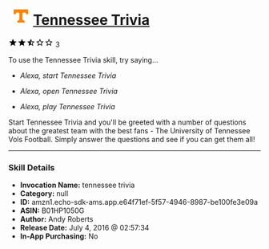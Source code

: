# &nbsp;<img src="skill_icon" alt="Tennessee Trivia icon" width="36"> [Tennessee Trivia](http://alexa.amazon.com/#skills/amzn1.echo-sdk-ams.app.e64f71ef-5f57-4946-8987-be100fe3e09a)
![2.7 stars](../../images/ic_star_black_18dp_1x.png)![2.7 stars](../../images/ic_star_black_18dp_1x.png)![2.7 stars](../../images/ic_star_half_black_18dp_1x.png)![2.7 stars](../../images/ic_star_border_black_18dp_1x.png)![2.7 stars](../../images/ic_star_border_black_18dp_1x.png) 3

To use the Tennessee Trivia skill, try saying...

* *Alexa, start Tennessee Trivia*

* *Alexa, open Tennessee Trivia*

* *Alexa, play Tennessee Trivia*

Start Tennessee Trivia and you'll be greeted with a number of questions about the greatest team with the best fans - The University of Tennessee Vols Football. Simply answer the questions and see if you can get them all!

***

### Skill Details

* **Invocation Name:** tennessee trivia
* **Category:** null
* **ID:** amzn1.echo-sdk-ams.app.e64f71ef-5f57-4946-8987-be100fe3e09a
* **ASIN:** B01HP1050G
* **Author:** Andy Roberts
* **Release Date:** July 4, 2016 @ 02:57:34
* **In-App Purchasing:** No
